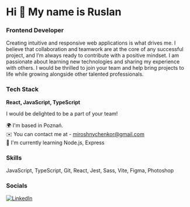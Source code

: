 # Hi 👋 My name is Ruslan

### Frontend Developer

Creating intuitive and responsive web applications is what drives me. I believe that collaboration and teamwork are at the core of any successful project, and I’m always ready to contribute with a positive mindset. I am passionate about learning new technologies and sharing my experience with others. I would be thrilled to join your team and help bring projects to life while growing alongside other talented professionals.

### Tech Stack

**React, JavaScript, TypeScript**

I would be delighted to be a part of your team!

🌍 I'm based in Poznań.  
✉️ You can contact me at - [miroshnychenkor@gmail.com](mailto:miroshnychenkor@gmail.com)  
🧠 I'm currently learning Node.js, Express 

### Skills

JavaScript, TypeScript, Git, React, Jest, Sass, Vite, Figma, Photoshop

### Socials

[![LinkedIn](https://img.shields.io/badge/LinkedIn-0077B5?style=for-the-badge&logo=linkedin&logoColor=white)](https://www.linkedin.com/in/ruslan-miroshnychenko-2487102ba/)
<!--
**mirosaint/mirosaint** is a ✨ _special_ ✨ repository because its `README.md` (this file) appears on your GitHub profile.

Here are some ideas to get you started:

- 🔭 I’m currently working on ...
- 🌱 I’m currently learning ...
- 👯 I’m looking to collaborate on ...
- 🤔 I’m looking for help with ...
- 💬 Ask me about ...
- 📫 How to reach me: ...
- 😄 Pronouns: ...
- ⚡ Fun fact: ...
-->
